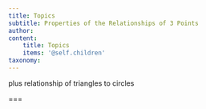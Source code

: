 ```yaml
---
title: Topics
subtitle: Properties of the Relationships of 3 Points
author:
content:
    title: Topics
    items: '@self.children'
taxonomy:
---
```


plus relationship of triangles to circles

===
